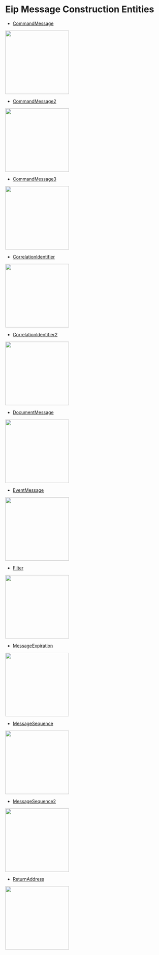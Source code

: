 # Eip Message Construction Entities


- [CommandMessage](./command-message.md)  
<img src="./command-message.png" width="200"/>

- [CommandMessage2](./command-message-2.md)  
<img src="./command-message-2.png" width="200"/>

- [CommandMessage3](./command-message-3.md)  
<img src="./command-message-3.png" width="200"/>

- [CorrelationIdentifier](./correlation-identifier.md)  
<img src="./correlation-identifier.png" width="200"/>

- [CorrelationIdentifier2](./correlation-identifier-2.md)  
<img src="./correlation-identifier-2.png" width="200"/>

- [DocumentMessage](./document-message.md)  
<img src="./document-message.png" width="200"/>

- [EventMessage](./event-message.md)  
<img src="./event-message.png" width="200"/>

- [Filter](./filter.md)  
<img src="./filter.png" width="200"/>

- [MessageExpiration](./message-expiration.md)  
<img src="./message-expiration.png" width="200"/>

- [MessageSequence](./message-sequence.md)  
<img src="./message-sequence.png" width="200"/>

- [MessageSequence2](./message-sequence-2.md)  
<img src="./message-sequence-2.png" width="200"/>

- [ReturnAddress](./return-address.md)  
<img src="./return-address.png" width="200"/>
